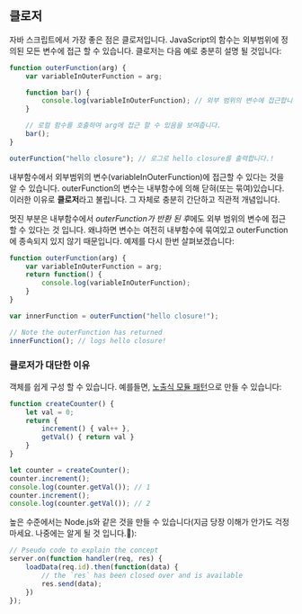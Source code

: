 
## 클로저

자바 스크립트에서 가장 좋은 점은 클로저입니다. JavaScript의 함수는 외부범위에 정의된 모든 변수에 접근 할 수 있습니다. 클로저는 다음 예로 충분히 설명 될 것입니다:

```ts
function outerFunction(arg) {
    var variableInOuterFunction = arg;

    function bar() {
        console.log(variableInOuterFunction); // 외부 범위의 변수에 접근합니다.
    }

    // 로컬 함수를 호출하여 arg에 접근 할 수 있음을 보여줍니다.
    bar();
}

outerFunction("hello closure"); // 로그로 hello closure를 출력합니다.!
```

내부함수에서 외부범위의 변수(variableInOuterFunction)에 접근할 수 있다는 것을 알 수 있습니다. outerFunction의 변수는 내부함수에 의해 닫혀(또는 묶여)있습니다. 이러한 이유로 **클로저**라고 불립니다. 그 자체로 충분히 간단하고 직관적 개념입니다.

멋진 부분은 내부함수에서 *outerFunction가 반환 된 후*에도 외부 범위의 변수에 접근 할 수 있다는 것 입니다. 왜냐하면 변수는 여전히 내부함수에 묶여있고 outerFunction에 종속되지 있지 않기 때문입니다. 예제를 다시 한번 살펴보겠습니다:

```ts
function outerFunction(arg) {
    var variableInOuterFunction = arg;
    return function() {
        console.log(variableInOuterFunction);
    }
}

var innerFunction = outerFunction("hello closure!");

// Note the outerFunction has returned
innerFunction(); // logs hello closure!
```

### 클로저가 대단한 이유
객체를 쉽게 구성 할 수 있습니다. 예를들면, [노출식 모듈 패턴](http://www.haruair.com/blog/3219)으로 만들 수 있습니다:

```ts
function createCounter() {
    let val = 0;
    return {
        increment() { val++ },
        getVal() { return val }
    }
}

let counter = createCounter();
counter.increment();
console.log(counter.getVal()); // 1
counter.increment();
console.log(counter.getVal()); // 2
```

높은 수준에서는 Node.js와 같은 것을 만들 수 있습니다(지금 당장 이해가 안가도 걱정마세요. 나중에는 알게 될 것 입니다.🌹):

```ts
// Pseudo code to explain the concept
server.on(function handler(req, res) {
    loadData(req.id).then(function(data) {
        // the `res` has been closed over and is available
        res.send(data);
    })
});
```
